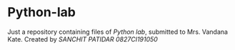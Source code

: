 # Python-lab
Just a repository containing files of _*Python lab*_, submitted to Mrs. Vandana Kate.
Created by *SANCHIT PATIDAR* *0827CI191050*

